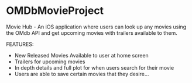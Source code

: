 # OMDbMovieProject

Movie Hub - An iOS application where users can look up any movies using the OMdb API and get upcoming movies with trailers available to them.

FEATURES:

- New Released Movies Available to user at home screen
- Trailers for upcoming movies 
- In depth details and full plot for when users search for their movie 
- Users are able to save certain movies that they desire...
